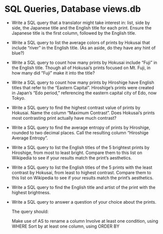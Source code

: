 # SQL Queries, Database views.db

* Write a SQL query that a translator might take interest in: list, side by side, the Japanese title and the English title for each print. 
Ensure the Japanese title is the first column, followed by the English title.

* Write a SQL query to list the average colors of prints by Hokusai that include “river” in the English title. (As an aside, do they have any hint of blue?)

* Write a SQL query to count how many prints by Hokusai include “Fuji” in the English title. 
Though all of Hokusai’s prints focused on Mt. Fuji, in how many did “Fuji” make it into the title?

* Write a SQL query to count how many prints by Hiroshige have English titles that refer to the “Eastern Capital”. 
Hiroshige’s prints were created in Japan’s “Edo period,” referencing the eastern capital city of Edo, now Tokyo.

* Write a SQL query to find the highest contrast value of prints by Hokusai. 
Name the column “Maximum Contrast”. 
Does Hokusai’s prints most contrasting print actually have much contrast?

* Write a SQL query to find the average entropy of prints by Hiroshige, rounded to two decimal places. 
Call the resulting column “Hiroshige Average Entropy”.

* Write a SQL query to list the English titles of the 5 brightest prints by Hiroshige, from most to least bright. 
Compare them to this list on Wikipedia to see if your results match the print’s aesthetics.

* Write a SQL query to list the English titles of the 5 prints with the least contrast by Hokusai, from least to highest contrast. 
Compare them to this list on Wikipedia to see if your results match the print’s aesthetics.

* Write a SQL query to find the English title and artist of the print with the highest brightness.

* Write a SQL query to answer a question of your choice about the prints.   

    The query should:

    Make use of AS to rename a column
    Involve at least one condition, using WHERE
    Sort by at least one column, using ORDER BY